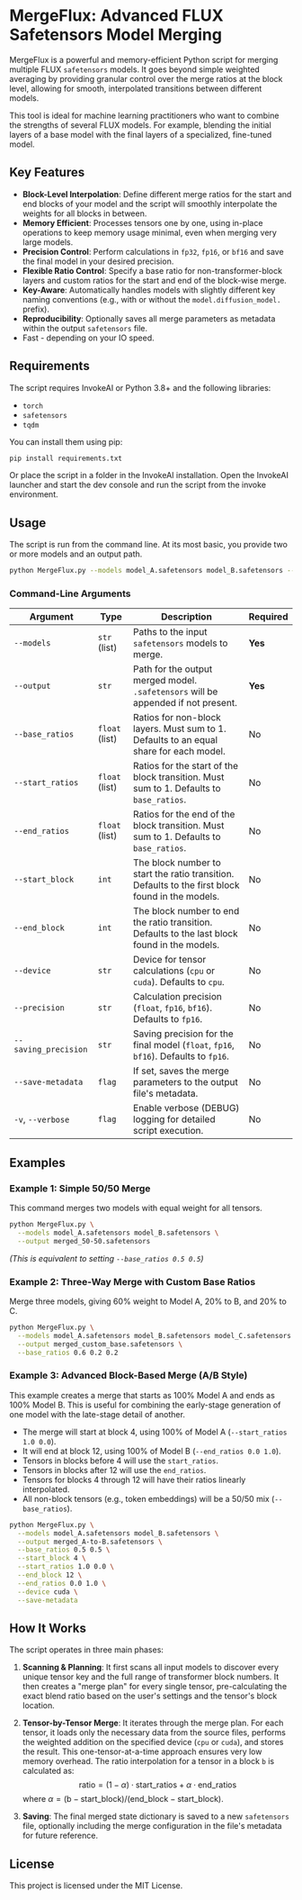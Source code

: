 # MergeFlux: Advanced FLUX Safetensors Model Merging

MergeFlux is a powerful and memory-efficient Python script for merging multiple FLUX `safetensors` models. It goes beyond simple weighted averaging by providing granular control over the merge ratios at the block level, allowing for smooth, interpolated transitions between different models.

This tool is ideal for machine learning practitioners who want to combine the strengths of several FLUX models. For example, blending the initial layers of a base model with the final layers of a specialized, fine-tuned model.

## Key Features

- **Block-Level Interpolation**: Define different merge ratios for the start and end blocks of your model and the script will smoothly interpolate the weights for all blocks in between.
- **Memory Efficient**: Processes tensors one by one, using in-place operations to keep memory usage minimal, even when merging very large models.
- **Precision Control**: Perform calculations in `fp32`, `fp16`, or `bf16` and save the final model in your desired precision.
- **Flexible Ratio Control**: Specify a base ratio for non-transformer-block layers and custom ratios for the start and end of the block-wise merge.
- **Key-Aware**: Automatically handles models with slightly different key naming conventions (e.g., with or without the `model.diffusion_model.` prefix).
- **Reproducibility**: Optionally saves all merge parameters as metadata within the output `safetensors` file.
- Fast - depending on your IO speed.

## Requirements

The script requires InvokeAI or Python 3.8+ and the following libraries:

- `torch`
- `safetensors`
- `tqdm`

You can install them using pip:
```bash
pip install requirements.txt
```

Or place the script in a folder in the InvokeAI installation.  Open the InvokeAI launcher and start the dev console and run the script from the invoke environment. 

## Usage

The script is run from the command line. At its most basic, you provide two or more models and an output path.

```bash
python MergeFlux.py --models model_A.safetensors model_B.safetensors --output merged_model.safetensors [OPTIONS]
```

### Command-Line Arguments

| Argument               | Type          | Description                                                                                             | Required |
|------------------------|---------------|---------------------------------------------------------------------------------------------------------|----------|
| `--models`             | `str` (list)  | Paths to the input `safetensors` models to merge.                                                       | **Yes** |
| `--output`             | `str`         | Path for the output merged model. `.safetensors` will be appended if not present.                       | **Yes** |
| `--base_ratios`        | `float` (list)| Ratios for non-block layers. Must sum to 1. Defaults to an equal share for each model.                  | No       |
| `--start_ratios`       | `float` (list)| Ratios for the start of the block transition. Must sum to 1. Defaults to `base_ratios`.                  | No       |
| `--end_ratios`         | `float` (list)| Ratios for the end of the block transition. Must sum to 1. Defaults to `base_ratios`.                    | No       |
| `--start_block`        | `int`         | The block number to start the ratio transition. Defaults to the first block found in the models.        | No       |
| `--end_block`          | `int`         | The block number to end the ratio transition. Defaults to the last block found in the models.           | No       |
| `--device`             | `str`         | Device for tensor calculations (`cpu` or `cuda`). Defaults to `cpu`.                                    | No       |
| `--precision`          | `str`         | Calculation precision (`float`, `fp16`, `bf16`). Defaults to `fp16`.                                     | No       |
| `--saving_precision`   | `str`         | Saving precision for the final model (`float`, `fp16`, `bf16`). Defaults to `fp16`.                      | No       |
| `--save-metadata`      | `flag`        | If set, saves the merge parameters to the output file's metadata.                                       | No       |
| `-v`, `--verbose`      | `flag`        | Enable verbose (DEBUG) logging for detailed script execution.                                           | No       |

## Examples

### Example 1: Simple 50/50 Merge

This command merges two models with equal weight for all tensors.

```bash
python MergeFlux.py \
  --models model_A.safetensors model_B.safetensors \
  --output merged_50-50.safetensors
```
*(This is equivalent to setting `--base_ratios 0.5 0.5`)*


### Example 2: Three-Way Merge with Custom Base Ratios

Merge three models, giving 60% weight to Model A, 20% to B, and 20% to C.

```bash
python MergeFlux.py \
  --models model_A.safetensors model_B.safetensors model_C.safetensors \
  --output merged_custom_base.safetensors \
  --base_ratios 0.6 0.2 0.2
```

### Example 3: Advanced Block-Based Merge (A/B Style)

This example creates a merge that starts as 100% Model A and ends as 100% Model B. This is useful for combining the early-stage generation of one model with the late-stage detail of another.

- The merge will start at block 4, using 100% of Model A (`--start_ratios 1.0 0.0`).
- It will end at block 12, using 100% of Model B (`--end_ratios 0.0 1.0`).
- Tensors in blocks before 4 will use the `start_ratios`.
- Tensors in blocks after 12 will use the `end_ratios`.
- Tensors for blocks 4 through 12 will have their ratios linearly interpolated.
- All non-block tensors (e.g., token embeddings) will be a 50/50 mix (`--base_ratios`).

```bash
python MergeFlux.py \
  --models model_A.safetensors model_B.safetensors \
  --output merged_A-to-B.safetensors \
  --base_ratios 0.5 0.5 \
  --start_block 4 \
  --start_ratios 1.0 0.0 \
  --end_block 12 \
  --end_ratios 0.0 1.0 \
  --device cuda \
  --save-metadata
```

## How It Works

The script operates in three main phases:

1.  **Scanning & Planning**: It first scans all input models to discover every unique tensor key and the full range of transformer block numbers. It then creates a "merge plan" for every single tensor, pre-calculating the exact blend ratio based on the user's settings and the tensor's block location.

2.  **Tensor-by-Tensor Merge**: It iterates through the merge plan. For each tensor, it loads only the necessary data from the source files, performs the weighted addition on the specified device (`cpu` or `cuda`), and stores the result. This one-tensor-at-a-time approach ensures very low memory overhead. The ratio interpolation for a tensor in a block `b` is calculated as:
    $$ \text{ratio} = (1 - \alpha) \cdot \text{start\_ratios} + \alpha \cdot \text{end\_ratios} $$
    where $\alpha = (\text{b} - \text{start\_block}) / (\text{end\_block} - \text{start\_block})$.

3.  **Saving**: The final merged state dictionary is saved to a new `safetensors` file, optionally including the merge configuration in the file's metadata for future reference.

## License

This project is licensed under the MIT License.
